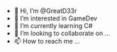 - 👋 Hi, I’m @GreatD33r
- 👀 I’m interested in GameDev
- 🌱 I’m currently learning C#
- 💞️ I’m looking to collaborate on ...
- 📫 How to reach me ...

<!---
GreatD33r/GreatD33r is a ✨ special ✨ repository because its `README.md` (this file) appears on your GitHub profile.
You can click the Preview link to take a look at your changes.
--->
